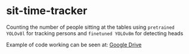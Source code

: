# sit-time-tracker
Counting the number of people sitting at the tables using `pretrained YOLOv8l` for tracking persons and `finetuned YOLOv8m` for detecting heads

Example of code working can be seen at: [Google Drive](https://drive.google.com/file/d/1T8SB9M9A0wWCDkav_tzAvnyVyBQ454uV/view?usp=sharing)
